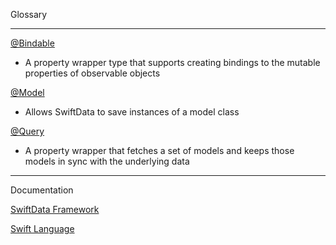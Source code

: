 Glossary 

- - - -

[@Bindable](https://developer.apple.com/documentation/swiftui/bindable)
* A property wrapper type that supports creating bindings to the mutable properties of observable objects

[@Model](https://developer.apple.com/documentation/swiftdata/preserving-your-apps-model-data-across-launches)
* Allows SwiftData to save instances of a model class

[@Query](https://developer.apple.com/documentation/swiftdata/query)
* A property wrapper that fetches a set of models and keeps those models in sync with the underlying data

- - - -
Documentation

[SwiftData Framework](https://developer.apple.com/documentation/swiftdata)

[Swift Language](https://developer.apple.com/documentation/swift)
